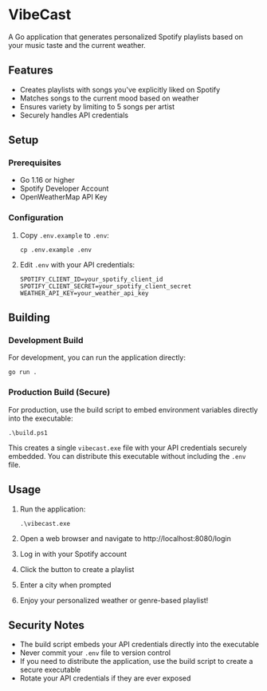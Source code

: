 # VibeCast

A Go application that generates personalized Spotify playlists based on your music taste and the current weather.

## Features

- Creates playlists with songs you've explicitly liked on Spotify
- Matches songs to the current mood based on weather
- Ensures variety by limiting to 5 songs per artist
- Securely handles API credentials

## Setup

### Prerequisites

- Go 1.16 or higher
- Spotify Developer Account
- OpenWeatherMap API Key

### Configuration

1. Copy `.env.example` to `.env`:
   ```
   cp .env.example .env
   ```

2. Edit `.env` with your API credentials:
   ```
   SPOTIFY_CLIENT_ID=your_spotify_client_id
   SPOTIFY_CLIENT_SECRET=your_spotify_client_secret
   WEATHER_API_KEY=your_weather_api_key
   ```

## Building

### Development Build

For development, you can run the application directly:

```
go run .
```

### Production Build (Secure)

For production, use the build script to embed environment variables directly into the executable:

```
.\build.ps1
```

This creates a single `vibecast.exe` file with your API credentials securely embedded. You can distribute this executable without including the `.env` file.

## Usage

1. Run the application:
   ```
   .\vibecast.exe
   ```

2. Open a web browser and navigate to http://localhost:8080/login

3. Log in with your Spotify account

4. Click the button to create a playlist

5. Enter a city when prompted

6. Enjoy your personalized weather or genre-based playlist!

## Security Notes

- The build script embeds your API credentials directly into the executable
- Never commit your `.env` file to version control
- If you need to distribute the application, use the build script to create a secure executable
- Rotate your API credentials if they are ever exposed 